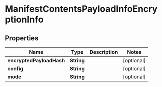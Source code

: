 
# ManifestContentsPayloadInfoEncryptionInfo

## Properties
Name | Type | Description | Notes
------------ | ------------- | ------------- | -------------
**encryptedPayloadHash** | **String** |  |  [optional]
**config** | **String** |  |  [optional]
**mode** | **String** |  |  [optional]



